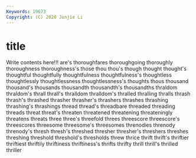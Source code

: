 ```yaml
---
Keywords: 19673
Copyright: (C) 2020 Junjie Li
---
```


# title

Write contents here!!!
are's 
thoroughfares 
thoroughgoing 
thoroughly 
thoroughness
thoroughness's 
those 
thou 
thou's 
though 
thought 
thought's 
thoughtful 
thoughtfully 
thoughtfulness
thoughtfulness's 
thoughtless 
thoughtlessly 
thoughtlessness 
thoughtlessness's 
thoughts 
thous 
thousand 
thousand's 
thousands
thousandth 
thousandth's 
thousandths 
thraldom 
thraldom's 
thrall 
thrall's 
thralldom 
thralldom's 
thralled
thralling 
thralls 
thrash 
thrash's 
thrashed 
thrasher 
thrasher's 
thrashers 
thrashes 
thrashing
thrashing's 
thrashings 
thread 
thread's 
threadbare 
threaded 
threading 
threads 
threat 
threat's
threaten 
threatened 
threatening 
threateningly 
threatens 
threats 
three 
three's 
threefold 
threes
threescore 
threescore's 
threescores 
threesome 
threesome's 
threesomes 
threnodies 
threnody 
threnody's 
thresh
thresh's 
threshed 
thresher 
thresher's 
threshers 
threshes 
threshing 
threshold 
threshold's 
thresholds
threw 
thrice 
thrift 
thrift's 
thriftier 
thriftiest 
thriftily 
thriftiness 
thriftiness's 
thrifts
thrifty 
thrill 
thrill's 
thrilled 
thriller 
